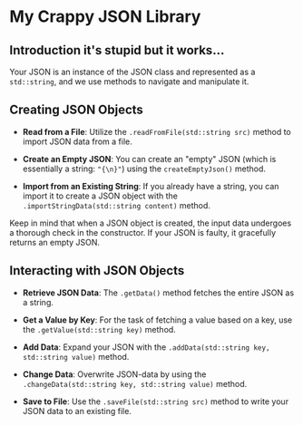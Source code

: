 # My Crappy JSON Library

## Introduction it's stupid but it works...

Your JSON is an instance of the JSON class and represented as a `std::string`, and we use methods to navigate and manipulate it.


## Creating JSON Objects

- **Read from a File**: Utilize the `.readFromFile(std::string src)` method to import JSON data from a file.

- **Create an Empty JSON**: You can create an "empty" JSON (which is essentially a string: `"{\n}"`) using the `createEmptyJson()` method.

- **Import from an Existing String**: If you already have a string, you can import it to create a JSON object with the `.importStringData(std::string content)` method.

Keep in mind that when a JSON object is created, the input data undergoes a thorough check in the constructor. If your JSON is faulty, it gracefully returns an empty JSON.

## Interacting with JSON Objects



- **Retrieve JSON Data**: The `.getData()` method fetches the entire JSON as a string.

- **Get a Value by Key**: For the task of fetching a value based on a key, use the `.getValue(std::string key)` method.

- **Add Data**: Expand your JSON with the `.addData(std::string key, std::string value)` method.

- **Change Data**: Overwrite JSON-data by using the `.changeData(std::string key, std::string value)` method.

- **Save to File**: Use the `.saveFile(std::string src)` method to write your JSON data to an existing file.

